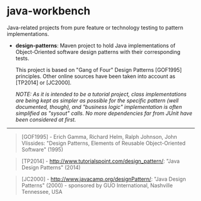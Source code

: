 java-workbench
===============

Java-related projects from pure feature or technology testing to pattern implementations.

* **design-patterns**: Maven project to hold Java implementations of Object-Oriented software design patterns with their corresponding tests. 

  This project is based on "Gang of Four" Design Patterns [GOF1995] principles. Other online sources have been taken into account as [TP2014] or [JC2000].
  
  _NOTE: As it is intended to be a tutorial project, class implementations are being kept as simpler as possible for the specific pattern (well documented, though), and "business logic" implementation is often simplified as "sysout" calls. No more dependencies far from JUnit have been considered at first._
  
---

> [GOF1995] - Erich Gamma, Richard Helm, Ralph Johnson, John Vlissides: "Design Patterns, Elements of Reusable Object-Oriented Software" (1995)

> [TP2014] - http://www.tutorialspoint.com/design_pattern/: "Java Design Patterns" (2014)

> [JC2000] - http://www.javacamp.org/designPattern/: "Java Design Patterns" (2000) - sponsored by GUO International, Nashville Tennessee, USA
